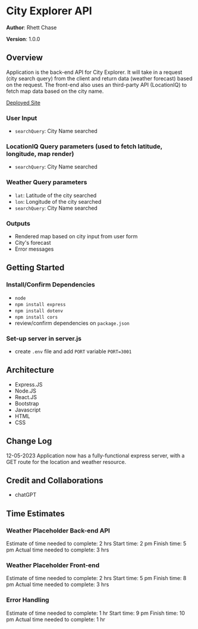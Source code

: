 # City Explorer API

**Author**: Rhett Chase
<!--increment the patch/fix version number if you make more commits past your first submission -->
**Version**: 1.0.0

## Overview
<!-- Provide a high level overview of what this application is and why you are building it, beyond the fact that it's an assignment for this class. (i.e. What's your problem domain?) -->
Application is the back-end API for City Explorer. It will take in a request (city search query) from the client and return data (weather forecast) based on the request. The front-end also uses an third-party API (LocationIQ) to fetch map data based on the city name.

[Deployed Site](https://city-explorer-rhett.netlify.app)

### User Input

- `searchQuery`: City Name searched

### LocationIQ Query parameters (used to fetch latitude, longitude, map render)

- `searchQuery`: City Name searched

### Weather Query parameters

- `lat`: Latitude of the city searched
- `lon`: Longitude of the city searched
- `searchQuery`: City Name searched

### Outputs

- Rendered map based on city input from user form
- City's forecast
- Error messages

## Getting Started
<!-- What are the steps that a user must take in order to build this app on their own machine and get it running? -->

### Install/Confirm Dependencies

- `node`
- `npm install express`
- `npm install dotenv`
- `npm install cors`
- review/confirm dependencies on `package.json`

### Set-up server in server.js

- create `.env` file and add `PORT` variable `PORT=3001`

## Architecture
<!-- Provide a detailed description of the application design. What technologies (languages, libraries, etc) you're using, and any other relevant design information. -->
- Express.JS
- Node.JS
- React.JS
- Bootstrap
- Javascript
- HTML
- CSS

## Change Log
<!-- Use this area to document the iterative changes made to your application as each feature is successfully implemented. Use time stamps. Here's an example:

01-01-2001 4:59pm - Application now has a fully-functional express server, with a GET route for the location resource. -->
12-05-2023 Application now has a fully-functional express server, with a GET route for the location and weather resource.

## Credit and Collaborations
<!-- Give credit (and a link) to other people or resources that helped you build this application. -->
- chatGPT

## Time Estimates

### Weather Placeholder Back-end API

Estimate of time needed to complete: 2 hrs
Start time: 2 pm
Finish time: 5 pm
Actual time needed to complete: 3 hrs

### Weather Placeholder Front-end

Estimate of time needed to complete: 2 hrs
Start time: 5 pm
Finish time: 8 pm
Actual time needed to complete: 3 hrs

### Error Handling

Estimate of time needed to complete: 1 hr
Start time: 9 pm
Finish time: 10 pm
Actual time needed to complete: 1 hr
